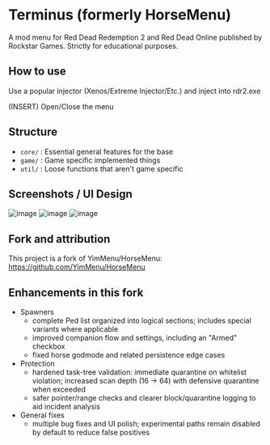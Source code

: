 # Terminus (formerly HorseMenu)

A mod menu for Red Dead Redemption 2 and Red Dead Online published by Rockstar Games. Strictly for educational purposes.

## How to use
Use a popular injector (Xenos/Extreme Injector/Etc.) and inject into rdr2.exe

(INSERT) Open/Close the menu

## Structure

- `core/` : Essential general features for the base
- `game/` : Game specific implemented things
- `util/` : Loose functions that aren't game specific

## Screenshots / UI Design

![image](https://github.com/user-attachments/assets/e7280722-9ea0-49e5-b6ae-299ebb2a071d)
![image](https://github.com/user-attachments/assets/94ebbbf6-250b-4e3f-8a47-fe95bb6855c8)
![image](https://github.com/user-attachments/assets/05fb0e82-fcbd-46dc-a686-77c145d21bcd)


## Fork and attribution

This project is a fork of YimMenu/HorseMenu: https://github.com/YimMenu/HorseMenu

## Enhancements in this fork

- Spawners
  - complete Ped list organized into logical sections; includes special variants where applicable
  - improved companion flow and settings, including an "Armed" checkbox
  - fixed horse godmode and related persistence edge cases
- Protection
  - hardened task-tree validation: immediate quarantine on whitelist violation; increased scan depth (16 → 64) with defensive quarantine when exceeded
  - safer pointer/range checks and clearer block/quarantine logging to aid incident analysis
- General fixes
  - multiple bug fixes and UI polish; experimental paths remain disabled by default to reduce false positives
